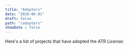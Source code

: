 ```yaml
---
title: "Adopters"
date: "2020-06-01"
draft: false
path: "/adopters"
showDate : false
---
```


Here's a list of projects that have adopted the ATR License:
